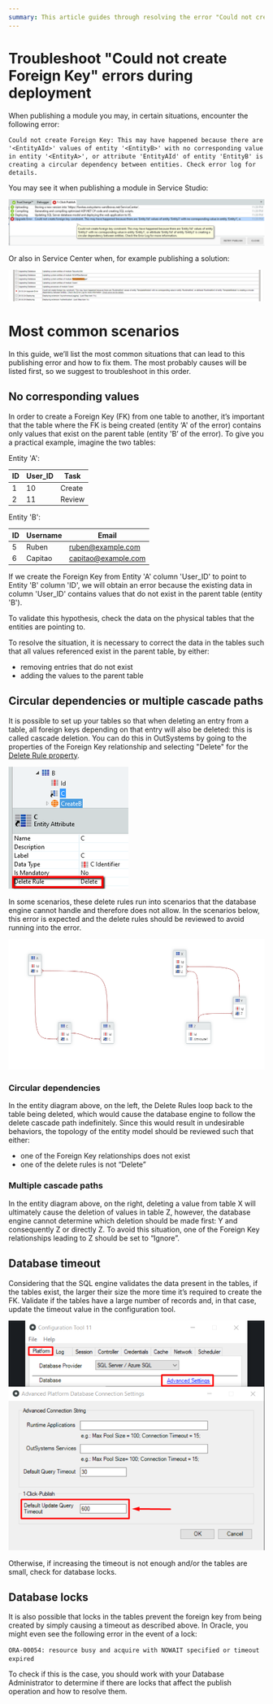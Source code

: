 ```yaml
---
summary: This article guides through resolving the error "Could not create Foreign Key" during deployments.
---
```


# Troubleshoot "Could not create Foreign Key" errors during deployment

When publishing a module you may, in certain situations, encounter the following error:

```
Could not create Foreign Key: This may have happened because there are '<EntityAId>' values of entity '<EntityB>' with no corresponding value in entity '<EntityA>', or attribute 'EntityAId' of entity 'EntityB' is creating a circular dependency between entities. Check error log for details.
```

You may see it when publishing a module in Service Studio:

![](images/could-not-create-fk-ss.png)

Or also in Service Center when, for example publishing a solution:

![](images/could-not-create-fk-sc.png)


# Most common scenarios

In this guide, we’ll list the most common situations that can lead to this publishing error and how to fix them. The most probably causes will be listed first, so we suggest to troubleshoot in this order.

## No corresponding values

In order to create a Foreign Key (FK) from one table to another, it’s important that the table where the FK is being created (entity ‘A' of the error) contains only values that exist on the parent table (entity 'B’ of the error). To give you a practical example, imagine the two tables:

Entity 'A':

| ID | User_ID | Task |
|----|----|----|
| 1 | 10 | Create |
| 2 | 11 | Review |

Entity 'B':

| ID | Username | Email |
|----|----|----|
| 5 | Ruben | ruben@example.com |
| 6 | Capitao | capitao@example.com |

If we create the Foreign Key from Entity 'A' column 'User_ID' to point to Entity 'B' column 'ID', we will obtain an error because the existing data in column 'User_ID' contains values that do not exist in the parent table (entity 'B').

To validate this hypothesis, check the data on the physical tables that the entities are pointing to. 

To resolve the situation, it is necessary to correct the data in the tables such that all values referenced exist in the parent table, by either:

* removing entries that do not exist 
* adding the values to the parent table


## Circular dependencies or multiple cascade paths

It is possible to set up your tables so that when deleting an entry from a table, all foreign keys depending on that entry will also be deleted: this is called cascade deletion.  You can do this in OutSystems by going to the properties of the Foreign Key relationship and selecting "Delete" for the [Delete Rule property](https://success.outsystems.com/Documentation/11/Developing_an_Application/Use_Data/Data_Modeling/Entity_Relationships/Delete_Rules).

![](images/could-not-create-fk-delete-rule.png)

In some scenarios, these delete rules run into scenarios that the database engine cannot handle and therefore does not allow. In the scenarios below, this error is expected and the delete rules should be reviewed to avoid running into the error.

![](images/could-not-create-fk-entity-diagram.png)

### Circular dependencies

In the entity diagram above, on the left, the Delete Rules loop back to the table being deleted, which would cause the database engine to follow the delete cascade path indefinitely. Since this would result in undesirable behaviors, the topology of the entity model should be reviewed such that either: 

* one of the Foreign Key relationships does not exist 
* one of the delete rules is not “Delete”

### Multiple cascade paths

In the entity diagram above, on the right, deleting a value from table X will ultimately cause the deletion of values in table Z, however, the database engine cannot determine which deletion should be made first: Y and consequently Z or directly Z. To avoid this situation, one of the Foreign Key relationships leading to Z should be set to “Ignore”. 

## Database timeout

Considering that the SQL engine validates the data present in the tables, if the tables exist, the larger their size the more time it’s required to create the FK. Validate if the tables have a large number of records and, in that case, update the timeout value in the configuration tool. 

![](images/Conf_tool_DB_timeout.png)

Otherwise, if increasing the timeout is not enough and/or the tables are small, check for database locks.

## Database locks

It is also possible that locks in the tables prevent the foreign key from being created by simply causing a timeout as described above. In Oracle, you might even see the following error in the event of a lock:

```ORA-00054: resource busy and acquire with NOWAIT specified or timeout expired```

To check if this is the case, you should work with your Database Administrator to determine if there are locks that affect the publish operation and how to resolve them.
